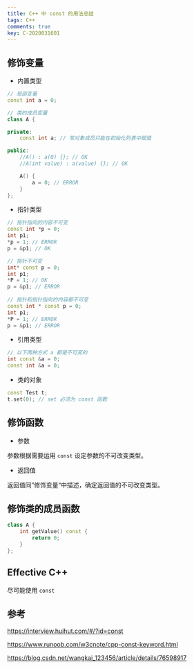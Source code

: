 ```yaml
---
title: C++ 中 const 的用法总结
tags: C++
comments: true
key: C-2020031601
---
```


## 修饰变量

* 内置类型

```c++
// 局部变量
const int a = 0;

// 类的成员变量
class A {

private:
    const int a; // 常对象成员只能在初始化列表中赋值

public:
    //A() : a(0) {}; // OK
    //A(int value) : a(value) {}; // OK

    A() {
        a = 0; // ERROR
    }
};
```

* 指针类型

```c++
// 指针指向的内容不可变
const int *p = 0;
int p1; 
*p = 1; // ERROR
p = &p1; // OK

// 指针不可变
int* const p = 0;
int p1;
*P = 1; // OK
p = &p1; // ERROR
    
// 指针和指针指向的内容都不可变
const int * const p = 0;
int p1;
*P = 1; // ERROR
p = &p1; // ERROR
```

* 引用类型

```c++
// 以下两种方式 a 都是不可变的
int const &a = 0;
const int &a = 0;
```

* 类的对象

```c++
const Test t;
t.set(0); // set 必须为 const 函数
```

## 修饰函数

* 参数

参数根据需要运用 `const` 设定参数的不可改变类型。

* 返回值

返回值同”修饰变量“中描述，确定返回值的不可改变类型。

## 修饰类的成员函数

```c++
class A {
    int getValue() const {
        return 0;
    }
};
```

## Effective C++ 

尽可能使用 `const`

## 参考

https://interview.huihut.com/#/?id=const

https://www.runoob.com/w3cnote/cpp-const-keyword.html

https://blog.csdn.net/wangkai_123456/article/details/76598917

